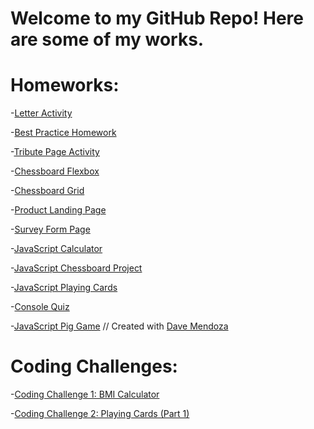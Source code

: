 # Welcome to my GitHub Repo! Here are some of my works.

# Homeworks:

-[Letter Activity](https://elijaharc.github.io/batch5-activities/Activity%20Letter%20Homework/ActivityLetter.html)

-[Best Practice Homework](https://elijaharc.github.io/batch5-activities/Best%20Practice%20Homework/index.html)

-[Tribute Page Activity](https://elijaharc.github.io/batch5-activities/Tribute%20Page%20Project/index.html)

-[Chessboard Flexbox](https://elijaharc.github.io/batch5-activities/Chess%20Board%20Project%20(Flexbox)/index.html)

-[Chessboard Grid](/Chess#20Board#20Project%20(Grid)/index.html)

-[Product Landing Page](https://elijaharc.github.io/batch5-activities/Product%20Landing%20Page/index.html)

-[Survey Form Page](https://elijaharc.github.io/batch5-activities/Product%20Landing%20Page/survey-form.html)

-[JavaScript Calculator](https://elijaharc.github.io/batch5-activities/JavaScript%20Calculator/index.html)

-[JavaScript Chessboard Project](https://elijaharc.github.io/batch5-activities/JavaScript%20Chess%20Board%20Project/index.html)

-[JavaScript Playing Cards](https://elijaharc.github.io/batch5-activities/Playing%20Cards/index.html)

-[Console Quiz](https://elijaharc.github.io/batch5-activities/Console%20Quiz%20Activity/index.html)

-[JavaScript Pig Game](https://elijaharc.github.io/batch5-pig-game/index.html) // Created with [Dave Mendoza](https://github.com/ddcmendoza)

# Coding Challenges:

-[Coding Challenge 1: BMI Calculator](https://jsfiddle.net/sopnw5gk/9/)

-[Coding Challenge 2: Playing Cards (Part 1)](https://jsfiddle.net/ajgk1z96/)


